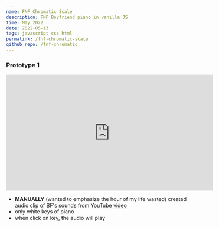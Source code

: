 ```yaml
---
name: FNF Chromatic Scale
description: FNF Boyfriend piano in vanilla JS
time: May 2022
date: 2022-05-13
tags: javascript css html
permalink: /fnf-chromatic-scale
github_repo: /fnf-chromatic
---
```


### Prototype 1

<iframe width="560" height="315" src="https://www.youtube.com/embed/fxP0PyCdK4M" title="YouTube video player" frameborder="0" allow="accelerometer; autoplay; clipboard-write; encrypted-media; gyroscope; picture-in-picture" allowfullscreen></iframe>

- **MANUALLY** (wanted to emphasize the hour of my life wasted) created audio clip of BF's sounds from YouTube [video](https://www.youtube.com/watch?v=kQswtEuuQ-E)
- only white keys of piano
- when click on key, the audio will play